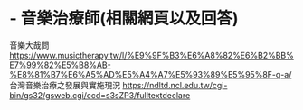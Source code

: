 # - 音樂治療師(相關網頁以及回答)
音樂大哉問
https://www.musictherapy.tw/l/%E9%9F%B3%E6%A8%82%E6%B2%BB%E7%99%82%E5%B8%AB-%E8%81%B7%E6%A5%AD%E5%A4%A7%E5%93%89%E5%95%8F-q-a/
台灣音樂治療之發展與實施現況
https://ndltd.ncl.edu.tw/cgi-bin/gs32/gsweb.cgi/ccd=s3sZP3/fulltextdeclare
